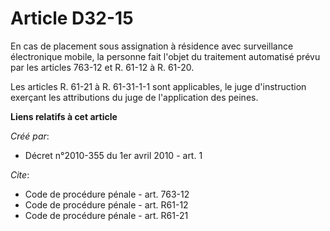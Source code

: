 # Article D32-15

En cas de placement sous assignation à résidence avec surveillance électronique mobile, la personne fait l'objet du
traitement automatisé prévu par les articles 763-12 et R. 61-12 à R. 61-20. 

Les articles R. 61-21 à R. 61-31-1-1 sont applicables, le juge d'instruction exerçant les attributions du juge de
l'application des peines.

**Liens relatifs à cet article**

_Créé par_:

  - Décret n°2010-355 du 1er avril 2010 - art. 1

_Cite_:

  - Code de procédure pénale - art. 763-12
  - Code de procédure pénale - art. R61-12
  - Code de procédure pénale - art. R61-21
